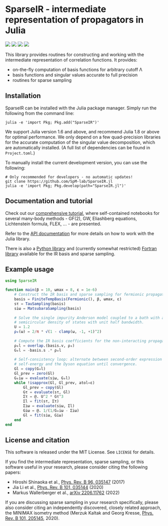 SparseIR - intermediate representation of propagators in Julia
==============================================================
[![][docs-stable-img]][docs-stable-url]
[![][docs-dev-img]][docs-dev-url] 
[![][GHA-img]][GHA-url]
[![][codecov-img]][codecov-url]

This library provides routines for constructing and working with the
intermediate representation of correlation functions.  It provides:

 - on-the-fly computation of basis functions for arbitrary cutoff Λ
 - basis functions and singular values accurate to full precision
 - routines for sparse sampling

Installation
------------
SparseIR can be installed with the Julia package manager.  Simply run the following from the command line:
```
julia -e 'import Pkg; Pkg.add("SparseIR")'
```
We support Julia version 1.6 and above, and recommend Julia 1.8 or above for optimal performance.  We only 
depend on a few quad-precision libraries for the accurate computation of the singular value decomposition,
which are automatically installed.  (A full list of dependencies can be found in `Project.toml`.)

To manually install the current development version, you can use the following:
```
# Only recommended for developers - no automatic updates!
git clone https://github.com/SpM-lab/SparseIR.jl
julia -e 'import Pkg; Pkg.develop(path="SparseIR.jl")'
```

Documentation and tutorial
--------------------------
Check out our [comprehensive tutorial], where self-contained
notebooks for several many-body methods - GF(2), GW, Eliashberg equations,
Lichtenstein formula, FLEX, ... - are presented.

Refer to the [API documentation] for more details on how to work
with the Julia library.

There is also a [Python library] and (currently somewhat restricted)
[Fortran library] available for the IR basis and sparse sampling.

[comprehensive tutorial]: https://spm-lab.github.io/sparse-ir-tutorial
[API documentation]: https://spm-lab.github.io/SparseIR.jl/stable/
[Python library]: https://github.com/SpM-lab/sparse-ir
[Fortran library]: https://github.com/SpM-lab/sparse-ir-fortran


Example usage
-------------

```julia
using SparseIR

function main(β = 10, ωmax = 8, ε = 1e-6)
	# Construct the IR basis and sparse sampling for fermionic propagators
	basis = FiniteTempBasis(Fermionic(), β, ωmax, ε)
	sτ = TauSampling(basis)
	siω = MatsubaraSampling(basis)
	
	# Solve the single impurity Anderson model coupled to a bath with a
	# semicircular density of states with unit half bandwidth.
	U = 1.2
	ρ₀(ω) = 2/π * √(1 - clamp(ω, -1, +1)^2)
	
	# Compute the IR basis coefficients for the non-interacting propagator
	ρ₀l = overlap.(basis.v, ρ₀)
	G₀l = -basis.s .* ρ₀l
	
	# Self-consistency loop: alternate between second-order expression for the
	# self-energy and the Dyson equation until convergence.
	Gl = copy(G₀l)
	Gl_prev = zero(Gl)
	G₀iω = evaluate(siω, G₀l)
	while !isapprox(Gl, Gl_prev, atol=ε)
	    Gl_prev = copy(Gl)
	    Gτ = evaluate(sτ, Gl)
	    Στ = @. U^2 * Gτ^3
	    Σl = fit(sτ, Στ)
	    Σiω = evaluate(siω, Σl)
	    Giω = @. 1/(1/G₀iω - Σiω)
	    Gl = fit(siω, Giω)
	end
end
```

License and citation
--------------------
This software is released under the MIT License.  See `LICENSE` for details.

If you find the intermediate representation, sparse sampling, or this software
useful in your research, please consider citing the following papers:

 - Hiroshi Shinaoka et al., [Phys. Rev. B 96, 035147]  (2017)
 - Jia Li et al., [Phys. Rev. B 101, 035144] (2020)
 - Markus Wallerberger et al., [arXiv 2206.11762] (2022)

If you are discussing sparse sampling in your research specifically, please
also consider citing an independently discovered, closely related approach, the
MINIMAX isometry method (Merzuk Kaltak and Georg Kresse,
[Phys. Rev. B 101, 205145], 2020).

[Phys. Rev. B 96, 035147]: https://doi.org/10.1103/PhysRevB.96.035147
[Phys. Rev. B 101, 035144]: https://doi.org/10.1103/PhysRevB.101.035144
[arXiv 2206.11762]: https://doi.org/10.48550/arXiv.2206.11762
[Phys. Rev. B 101, 205145]: https://doi.org/10.1103/PhysRevB.101.205145


[docs-dev-img]: https://img.shields.io/badge/docs-dev-blue.svg
[docs-dev-url]: https://spm-lab.github.io/SparseIR.jl/dev/
[docs-stable-img]: https://img.shields.io/badge/docs-stable-blue.svg
[docs-stable-url]: https://spm-lab.github.io/SparseIR.jl/stable/
[GHA-img]: https://github.com/SpM-lab/SparseIR.jl/workflows/CI/badge.svg
[GHA-url]: https://github.com/SpM-lab/SparseIR.jl/actions?query=workflows/CI
[codecov-img]: https://codecov.io/gh/SpM-lab/SparseIR.jl/branch/main/graph/badge.svg?token=tdMvTruYa4
[codecov-url]: https://codecov.io/gh/SpM-lab/SparseIR.jl

[issues-url]: https://github.com/SpM-lab/SparseIR.jl/issues
